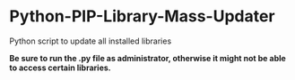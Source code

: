 # Python-PIP-Library-Mass-Updater
Python script to update all installed libraries

**Be sure to run the .py file as administrator, otherwise it might not be able to access certain libraries.**
